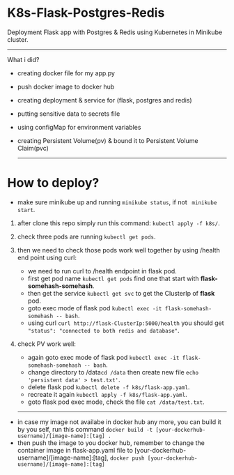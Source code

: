 # K8s-Flask-Postgres-Redis
Deployment Flask app with Postgres &amp; Redis using Kubernetes in Minikube cluster.
 
  ----------------------------------------------------------------------------------------------------------------------------------------------------
What i did?
- creating docker file for my app.py
- push docker image to docker hub
- creating deployment & service for (flask, postgres and redis)
- putting sensitive data to secrets file
- using configMap for environment variables
- creating Persistent Volume(pv) & bound it to Persistent Volume Claim(pvc)

  --------
# How to deploy?
- make sure minikube up and running ``` minikube status ```, if not ``` minikube start```.
1. after clone this repo simply run this command: ``` kubectl apply -f k8s/ ```.
2. check three pods are running ``` kubectl get pods ```.
3. then we need to check those pods work well together by using /health end point using curl:
   - we need to run curl to /health endpoint in flask pod.
   - first get pod name ``` kubectl get pods ``` find one that start with **flask-somehash-somehash**.
   - then get the service ``` kubectl get svc ``` to get the ClusterIp of **flask** pod.
   - goto exec mode of flask pod ``` kubectl exec -it flask-somehash-somehash -- bash ```.
   - using curl ``` curl http://flask-ClusterIp:5000/health ``` you should get ``"status": "connected to both redis and database"``.
4. check PV work well:
   - again goto exec mode of flask pod ``` kubectl exec -it flask-somehash-somehash -- bash ```.
   - change directory to /data```cd /data``` then create new file ```echo 'persistent data' > test.txt'```.
   - delete flask pod ``` kubectl delete -f k8s/flask-app.yaml ```.
   - recreate it again ``` kubectl apply -f k8s/flask-app.yaml ```.
   - goto flask pod exec mode, check the file ```cat /data/test.txt```.
  
   -------
- in case my image not availabe in docker hub any more, you can build it by you self, run this command ```docker build -t [your-dockerhub-username]/[image-name]:[tag] .```
- then push the image to you docker hub, remember to change the container image in flask-app.yaml file to [your-dockerhub-username]/[image-name]:[tag], ```docker push [your-dockerhub-username]/[image-name]:[tag]```
   

